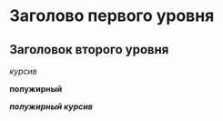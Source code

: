 # Заголово первого уровня
## Заголовок второго уровня
*курсив*

**полужирный**

***полужирный курсив***